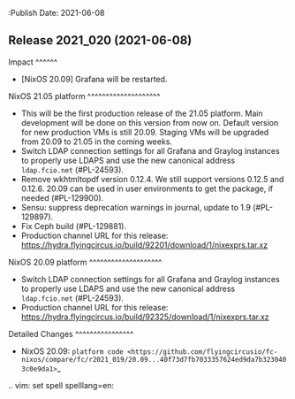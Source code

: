 :Publish Date: 2021-06-08

Release 2021_020 (2021-06-08)
-----------------------------

Impact
^^^^^^

* [NixOS 20.09] Grafana will be restarted.


NixOS 21.05 platform
^^^^^^^^^^^^^^^^^^^^

* This will be the first production release of the 21.05 platform.
  Main development will be done on this version from now on.
  Default version for new production VMs is still 20.09.
  Staging VMs will be upgraded from 20.09 to 21.05 in the coming weeks.
* Switch LDAP connection settings for all Grafana and Graylog instances to
  properly use LDAPS and use the new canonical address ``ldap.fcio.net`` (#PL-24593).
* Remove wkhtmltopdf version 0.12.4. We still support versions 0.12.5 and 0.12.6.
  20.09 can be used in user environments to get the package, if needed (#PL-129900).
* Sensu: suppress deprecation warnings in journal, update to 1.9 (#PL-129897).
* Fix Ceph build (#PL-129881).
* Production channel URL for this release: https://hydra.flyingcircus.io/build/92201/download/1/nixexprs.tar.xz


NixOS 20.09 platform
^^^^^^^^^^^^^^^^^^^^

* Switch LDAP connection settings for all Grafana and Graylog instances to
  properly use LDAPS and use the new canonical address ``ldap.fcio.net`` (#PL-24593).
* Production channel URL for this release: https://hydra.flyingcircus.io/build/92325/download/1/nixexprs.tar.xz


Detailed Changes
^^^^^^^^^^^^^^^^

* NixOS 20.09: `platform code <https://github.com/flyingcircusio/fc-nixos/compare/fc/r2021_019/20.09...40f73d7fb7033357624ed9da7b3230403c0e9da1>`_

.. vim: set spell spelllang=en:
